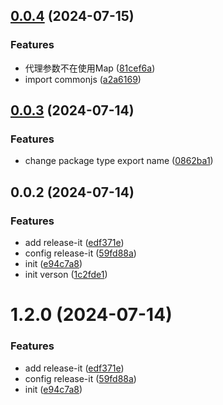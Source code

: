 

## [0.0.4](https://github.com/gofollowmymaster/vite-plugin-dev-proxy/compare/0.0.3...0.0.4) (2024-07-15)


### Features

* 代理参数不在使用Map ([81cef6a](https://github.com/gofollowmymaster/vite-plugin-dev-proxy/commit/81cef6a437dd4af597b387df8d8bf28bc4ce3ea2))
* import commonjs ([a2a6169](https://github.com/gofollowmymaster/vite-plugin-dev-proxy/commit/a2a6169a977b30f930491e60d87c019d139fd6c6))

## [0.0.3](https://github.com/gofollowmymaster/vite-plugin-dev-proxy/compare/0.0.2...0.0.3) (2024-07-14)


### Features

* change package type export name ([0862ba1](https://github.com/gofollowmymaster/vite-plugin-dev-proxy/commit/0862ba1d9ef2befbdbf165b8e3ad71e72c4549c7))

## 0.0.2 (2024-07-14)


### Features

* add release-it ([edf371e](https://github.com/gofollowmymaster/vite-plugin-dev-proxy/commit/edf371e34efa671a9200689588acff3575818158))
* config release-it ([59fd88a](https://github.com/gofollowmymaster/vite-plugin-dev-proxy/commit/59fd88a7fc90eccbdac15184923a1b464ffa545d))
* init ([e94c7a8](https://github.com/gofollowmymaster/vite-plugin-dev-proxy/commit/e94c7a8233fcc5b2d025972b0924d272060f0c47))
* init verson ([1c2fde1](https://github.com/gofollowmymaster/vite-plugin-dev-proxy/commit/1c2fde10c1bcd88fe0b6450834d48102b62fc2fc))

# 1.2.0 (2024-07-14)


### Features

* add release-it ([edf371e](https://github.com/gofollowmymaster/vite-plugin-dev-proxy/commit/edf371e34efa671a9200689588acff3575818158))
* config release-it ([59fd88a](https://github.com/gofollowmymaster/vite-plugin-dev-proxy/commit/59fd88a7fc90eccbdac15184923a1b464ffa545d))
* init ([e94c7a8](https://github.com/gofollowmymaster/vite-plugin-dev-proxy/commit/e94c7a8233fcc5b2d025972b0924d272060f0c47))

